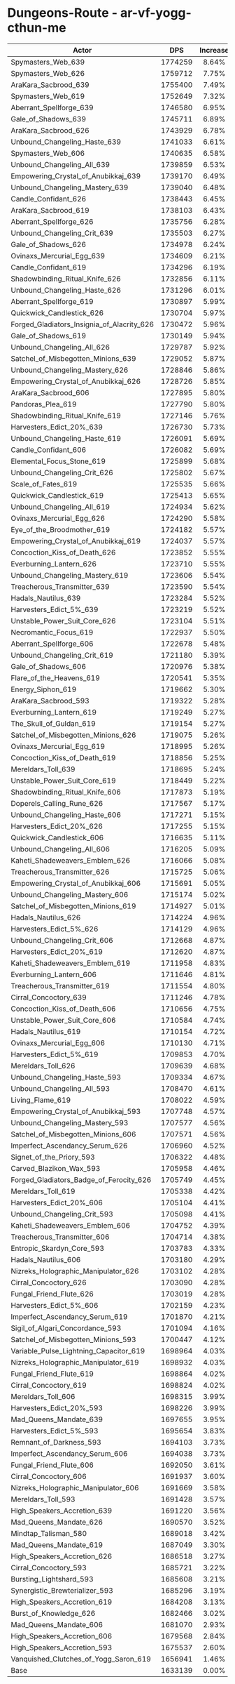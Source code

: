 # Dungeons-Route - ar-vf-yogg-cthun-me
| Actor | DPS | Increase |
|---|:---:|:---:|
|Spymasters_Web_639|1774259|8.64%|
|Spymasters_Web_626|1759712|7.75%|
|AraKara_Sacbrood_639|1755400|7.49%|
|Spymasters_Web_619|1752649|7.32%|
|Aberrant_Spellforge_639|1746580|6.95%|
|Gale_of_Shadows_639|1745711|6.89%|
|AraKara_Sacbrood_626|1743929|6.78%|
|Unbound_Changeling_Haste_639|1741033|6.61%|
|Spymasters_Web_606|1740635|6.58%|
|Unbound_Changeling_All_639|1739859|6.53%|
|Empowering_Crystal_of_Anubikkaj_639|1739170|6.49%|
|Unbound_Changeling_Mastery_639|1739040|6.48%|
|Candle_Confidant_626|1738443|6.45%|
|AraKara_Sacbrood_619|1738103|6.43%|
|Aberrant_Spellforge_626|1735756|6.28%|
|Unbound_Changeling_Crit_639|1735503|6.27%|
|Gale_of_Shadows_626|1734978|6.24%|
|Ovinaxs_Mercurial_Egg_639|1734609|6.21%|
|Candle_Confidant_619|1734296|6.19%|
|Shadowbinding_Ritual_Knife_626|1732856|6.11%|
|Unbound_Changeling_Haste_626|1731296|6.01%|
|Aberrant_Spellforge_619|1730897|5.99%|
|Quickwick_Candlestick_626|1730704|5.97%|
|Forged_Gladiators_Insignia_of_Alacrity_626|1730472|5.96%|
|Gale_of_Shadows_619|1730149|5.94%|
|Unbound_Changeling_All_626|1729787|5.92%|
|Satchel_of_Misbegotten_Minions_639|1729052|5.87%|
|Unbound_Changeling_Mastery_626|1728846|5.86%|
|Empowering_Crystal_of_Anubikkaj_626|1728726|5.85%|
|AraKara_Sacbrood_606|1727895|5.80%|
|Pandoras_Plea_619|1727790|5.80%|
|Shadowbinding_Ritual_Knife_619|1727146|5.76%|
|Harvesters_Edict_20%_639|1726730|5.73%|
|Unbound_Changeling_Haste_619|1726091|5.69%|
|Candle_Confidant_606|1726082|5.69%|
|Elemental_Focus_Stone_619|1725899|5.68%|
|Unbound_Changeling_Crit_626|1725802|5.67%|
|Scale_of_Fates_619|1725535|5.66%|
|Quickwick_Candlestick_619|1725413|5.65%|
|Unbound_Changeling_All_619|1724934|5.62%|
|Ovinaxs_Mercurial_Egg_626|1724290|5.58%|
|Eye_of_the_Broodmother_619|1724182|5.57%|
|Empowering_Crystal_of_Anubikkaj_619|1724037|5.57%|
|Concoction_Kiss_of_Death_626|1723852|5.55%|
|Everburning_Lantern_626|1723710|5.55%|
|Unbound_Changeling_Mastery_619|1723606|5.54%|
|Treacherous_Transmitter_639|1723590|5.54%|
|Hadals_Nautilus_639|1723284|5.52%|
|Harvesters_Edict_5%_639|1723219|5.52%|
|Unstable_Power_Suit_Core_626|1723104|5.51%|
|Necromantic_Focus_619|1722937|5.50%|
|Aberrant_Spellforge_606|1722678|5.48%|
|Unbound_Changeling_Crit_619|1721180|5.39%|
|Gale_of_Shadows_606|1720976|5.38%|
|Flare_of_the_Heavens_619|1720541|5.35%|
|Energy_Siphon_619|1719662|5.30%|
|AraKara_Sacbrood_593|1719322|5.28%|
|Everburning_Lantern_619|1719249|5.27%|
|The_Skull_of_Guldan_619|1719154|5.27%|
|Satchel_of_Misbegotten_Minions_626|1719075|5.26%|
|Ovinaxs_Mercurial_Egg_619|1718995|5.26%|
|Concoction_Kiss_of_Death_619|1718856|5.25%|
|Mereldars_Toll_639|1718695|5.24%|
|Unstable_Power_Suit_Core_619|1718449|5.22%|
|Shadowbinding_Ritual_Knife_606|1717873|5.19%|
|Doperels_Calling_Rune_626|1717567|5.17%|
|Unbound_Changeling_Haste_606|1717271|5.15%|
|Harvesters_Edict_20%_626|1717255|5.15%|
|Quickwick_Candlestick_606|1716635|5.11%|
|Unbound_Changeling_All_606|1716205|5.09%|
|Kaheti_Shadeweavers_Emblem_626|1716066|5.08%|
|Treacherous_Transmitter_626|1715725|5.06%|
|Empowering_Crystal_of_Anubikkaj_606|1715691|5.05%|
|Unbound_Changeling_Mastery_606|1715174|5.02%|
|Satchel_of_Misbegotten_Minions_619|1714927|5.01%|
|Hadals_Nautilus_626|1714224|4.96%|
|Harvesters_Edict_5%_626|1714129|4.96%|
|Unbound_Changeling_Crit_606|1712668|4.87%|
|Harvesters_Edict_20%_619|1712620|4.87%|
|Kaheti_Shadeweavers_Emblem_619|1711958|4.83%|
|Everburning_Lantern_606|1711646|4.81%|
|Treacherous_Transmitter_619|1711554|4.80%|
|Cirral_Concoctory_639|1711246|4.78%|
|Concoction_Kiss_of_Death_606|1710656|4.75%|
|Unstable_Power_Suit_Core_606|1710584|4.74%|
|Hadals_Nautilus_619|1710154|4.72%|
|Ovinaxs_Mercurial_Egg_606|1710130|4.71%|
|Harvesters_Edict_5%_619|1709853|4.70%|
|Mereldars_Toll_626|1709639|4.68%|
|Unbound_Changeling_Haste_593|1709334|4.67%|
|Unbound_Changeling_All_593|1708470|4.61%|
|Living_Flame_619|1708022|4.59%|
|Empowering_Crystal_of_Anubikkaj_593|1707748|4.57%|
|Unbound_Changeling_Mastery_593|1707577|4.56%|
|Satchel_of_Misbegotten_Minions_606|1707571|4.56%|
|Imperfect_Ascendancy_Serum_626|1706960|4.52%|
|Signet_of_the_Priory_593|1706322|4.48%|
|Carved_Blazikon_Wax_593|1705958|4.46%|
|Forged_Gladiators_Badge_of_Ferocity_626|1705749|4.45%|
|Mereldars_Toll_619|1705338|4.42%|
|Harvesters_Edict_20%_606|1705104|4.41%|
|Unbound_Changeling_Crit_593|1705098|4.41%|
|Kaheti_Shadeweavers_Emblem_606|1704752|4.39%|
|Treacherous_Transmitter_606|1704714|4.38%|
|Entropic_Skardyn_Core_593|1703783|4.33%|
|Hadals_Nautilus_606|1703180|4.29%|
|Nizreks_Holographic_Manipulator_626|1703102|4.28%|
|Cirral_Concoctory_626|1703090|4.28%|
|Fungal_Friend_Flute_626|1703019|4.28%|
|Harvesters_Edict_5%_606|1702159|4.23%|
|Imperfect_Ascendancy_Serum_619|1701870|4.21%|
|Sigil_of_Algari_Concordance_593|1701094|4.16%|
|Satchel_of_Misbegotten_Minions_593|1700447|4.12%|
|Variable_Pulse_Lightning_Capacitor_619|1698964|4.03%|
|Nizreks_Holographic_Manipulator_619|1698932|4.03%|
|Fungal_Friend_Flute_619|1698864|4.02%|
|Cirral_Concoctory_619|1698824|4.02%|
|Mereldars_Toll_606|1698315|3.99%|
|Harvesters_Edict_20%_593|1698226|3.99%|
|Mad_Queens_Mandate_639|1697655|3.95%|
|Harvesters_Edict_5%_593|1695654|3.83%|
|Remnant_of_Darkness_593|1694103|3.73%|
|Imperfect_Ascendancy_Serum_606|1694038|3.73%|
|Fungal_Friend_Flute_606|1692050|3.61%|
|Cirral_Concoctory_606|1691937|3.60%|
|Nizreks_Holographic_Manipulator_606|1691669|3.58%|
|Mereldars_Toll_593|1691428|3.57%|
|High_Speakers_Accretion_639|1691220|3.56%|
|Mad_Queens_Mandate_626|1690570|3.52%|
|Mindtap_Talisman_580|1689018|3.42%|
|Mad_Queens_Mandate_619|1687049|3.30%|
|High_Speakers_Accretion_626|1686518|3.27%|
|Cirral_Concoctory_593|1685721|3.22%|
|Bursting_Lightshard_593|1685608|3.21%|
|Synergistic_Brewterializer_593|1685296|3.19%|
|High_Speakers_Accretion_619|1684208|3.13%|
|Burst_of_Knowledge_626|1682466|3.02%|
|Mad_Queens_Mandate_606|1681070|2.93%|
|High_Speakers_Accretion_606|1679568|2.84%|
|High_Speakers_Accretion_593|1675537|2.60%|
|Vanquished_Clutches_of_Yogg_Saron_619|1656941|1.46%|
|Base|1633139|0.00%|
